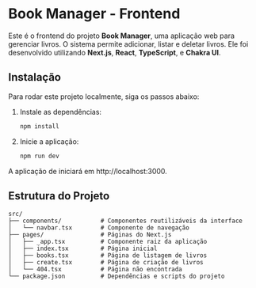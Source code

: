 # Book Manager - Frontend

Este é o frontend do projeto **Book Manager**, uma aplicação web para gerenciar livros. O sistema permite adicionar, listar e deletar livros. Ele foi desenvolvido utilizando **Next.js**, **React**, **TypeScript**, e **Chakra UI**.

## Instalação

Para rodar este projeto localmente, siga os passos abaixo:

1. Instale as dependências:

    ```bash
    npm install
    ```

2. Inicie a aplicação:

    ```bash
    npm run dev
    ```

A aplicação de iniciará em http://localhost:3000.

## Estrutura do Projeto

```plaintext
src/
├── components/           # Componentes reutilizáveis da interface
│   └── navbar.tsx        # Componente de navegação
├── pages/                # Páginas do Next.js
│   ├── _app.tsx          # Componente raiz da aplicação
│   ├── index.tsx         # Página inicial
│   ├── books.tsx         # Página de listagem de livros
│   ├── create.tsx        # Página de criação de livros
│   └── 404.tsx           # Página não encontrada
└── package.json          # Dependências e scripts do projeto
```
